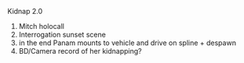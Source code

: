 Kidnap 2.0

1. Mitch holocall
2. Interrogation sunset scene 
3. in the end Panam mounts to vehicle and drive on spline + despawn 
4. BD/Camera record of her kidnapping?